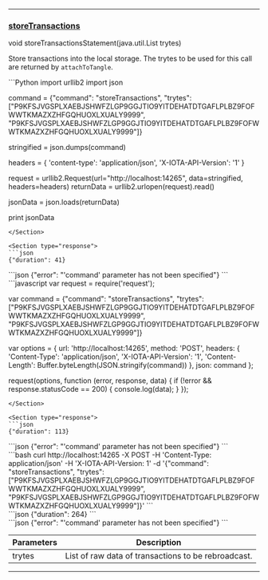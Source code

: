 
---
### [storeTransactions](https://github.com/iotaledger/iri/blob/dev/src/main/java/com/iota/iri/service/API.java#L681)
 void storeTransactionsStatement(java.util.List trytes)

Store transactions into the local storage. 
 The trytes to be used for this call are returned by `attachToTangle`.

<Tabs> 

<Tab language="Python">

<Section type="request">
```Python
import urllib2
import json

command = {"command": "storeTransactions", "trytes": ["P9KFSJVGSPLXAEBJSHWFZLGP9GGJTIO9YITDEHATDTGAFLPLBZ9FOFWWTKMAZXZHFGQHUOXLXUALY9999", "P9KFSJVGSPLXAEBJSHWFZLGP9GGJTIO9YITDEHATDTGAFLPLBZ9FOFWWTKMAZXZHFGQHUOXLXUALY9999"]}

stringified = json.dumps(command)

headers = {
    'content-type': 'application/json',
    'X-IOTA-API-Version': '1'
}

request = urllib2.Request(url="http://localhost:14265", data=stringified, headers=headers)
returnData = urllib2.urlopen(request).read()

jsonData = json.loads(returnData)

print jsonData
```
</Section>

<Section type="response">
```json
{"duration": 41}
```
</Section>

<Section type="error">
```json
{"error": "'command' parameter has not been specified"}
```
</Section>

<Tab language="NodeJS">

<Section type="request">
```javascript
var request = require('request');

var command = {"command": "storeTransactions", "trytes": ["P9KFSJVGSPLXAEBJSHWFZLGP9GGJTIO9YITDEHATDTGAFLPLBZ9FOFWWTKMAZXZHFGQHUOXLXUALY9999", "P9KFSJVGSPLXAEBJSHWFZLGP9GGJTIO9YITDEHATDTGAFLPLBZ9FOFWWTKMAZXZHFGQHUOXLXUALY9999"]}

var options = {
  url: 'http://localhost:14265',
  method: 'POST',
  headers: {
    'Content-Type': 'application/json',
		'X-IOTA-API-Version': '1',
    'Content-Length': Buffer.byteLength(JSON.stringify(command))
  },
  json: command
};

request(options, function (error, response, data) {
  if (!error && response.statusCode == 200) {
    console.log(data);
  }
});
```
</Section>

<Section type="response">
```json
{"duration": 113}
```
</Section>

<Section type="error">
```json
{"error": "'command' parameter has not been specified"}
```
</Section>

<Tab language="cURL">

<Section type="request">
```bash
curl http://localhost:14265 
-X POST 
-H 'Content-Type: application/json' 
-H 'X-IOTA-API-Version: 1' 
-d '{"command": "storeTransactions", "trytes": ["P9KFSJVGSPLXAEBJSHWFZLGP9GGJTIO9YITDEHATDTGAFLPLBZ9FOFWWTKMAZXZHFGQHUOXLXUALY9999", "P9KFSJVGSPLXAEBJSHWFZLGP9GGJTIO9YITDEHATDTGAFLPLBZ9FOFWWTKMAZXZHFGQHUOXLXUALY9999"]}'
```
</Section>

<Section type="response">
```json
{"duration": 264}
```
</Section>

<Section type="error">
```json
{"error": "'command' parameter has not been specified"}
```
</Section>
</Tabs<



***
	
|Parameters | Description |
|--|--|
| trytes | List of raw data of transactions to be rebroadcast. |


***